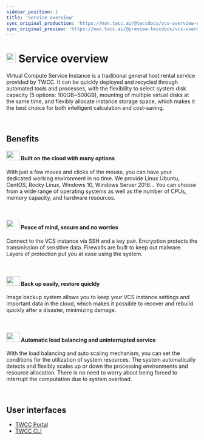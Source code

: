 ```yaml
---
sidebar_position: 1
title: 'Service overview'
sync_original_production: 'https://man.twcc.ai/@twccdocs/vcs-overview-en' 
sync_original_preview: 'https://man.twcc.ai/@preview-twccdocs/vcs-overview-en' 
---
```



# <img class="icon" src="https://cos.twcc.ai/SYS-MANUAL/uploads/upload_af58322eb82b649d1f29aca1f201a117.png" width="25" height="25"/> Service overview

Virtual Compute Service Instance is a traditional general host rental service provided by TWCC. It can be quickly deployed and recycled through automated tools and processes, with the flexibility to select system disk capacity (5 options: 100GB~500GB), mounting of multiple virtual disks at the same time, and flexibly allocate instance storage space, which makes it the best choice for both intelligent calculation and cost-saving.

<br/>

## Benefits

#### <img src="https://cos.twcc.ai/SYS-MANUAL/uploads/upload_fdddc2308f91f4689d5765a35b457c72.png" width="35" height="25"/> Built on the cloud with many options

With just a few moves and clicks of the mouse, you can have your dedicated working environment in no time. We provide Linux Ubuntu, CentOS, Rocky Linux, Windows 10, Windows Server 2016... You can choose from a wide range of operating systems as well as the number of CPUs, memory capacity, and hardware resources.

<br/>


#### <img src="https://cos.twcc.ai/SYS-MANUAL/uploads/upload_8f8aaf3707cf26c03f4fc3c4dc98b3d6.png" width="35" height="25"/> Peace of mind, secure and no worries


Connect to the VCS instance via SSH and a key pair. Encryption protects the transmission of sensitive data. Firewalls are built to keep out malware. Layers of protection put you at ease using the system.

<br/>


#### <img src="https://cos.twcc.ai/SYS-MANUAL/uploads/upload_d14d1dd79250ef1431b862fa37442260.png" width="35" height="25"/> Back up easily, restore quickly

Image backup system allows you to keep your VCS instance settings and important data in the cloud, which makes it possible to recover and rebuild quickly after a disaster, minimizing damage.

<br/>


#### <img src="https://cos.twcc.ai/SYS-MANUAL/uploads/upload_c6a7564faa80e1fe69cfa6d7d6c27aa2.png" width="35" height="25"/> Automatic load balancing and uninterrupted service

With the load balancing and auto scaling mechanism, you can set the conditions for the utilization of system resources. The system automatically detects and flexibly scales up or down the processing environments and resource allocation. There is no need to worry about being forced to interrupt the computation due to system overload.

<br/>


## User interfaces

- [TWCC Portal](https://www.twcc.ai)
- [TWCC CLI](https://github.com/twcc/TWCC-CLI)